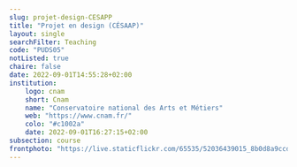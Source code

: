 ```yaml
---
slug: projet-design-CESAPP
title: "Projet en design (CÉSAAP)"
layout: single
searchFilter: Teaching
code: "PUDS05"
notListed: true
chaire: false
date: 2022-09-01T14:55:28+02:00
institution:
    logo: cnam
    short: Cnam
    name: "Conservatoire national des Arts et Métiers"
    web: "https://www.cnam.fr/"
    colo: "#c1002a"
    date: 2022-09-01T16:27:15+02:00
subsection: course
frontphoto: "https://live.staticflickr.com/65535/52036439015_8b0d8a9ccd.jpg"
---
```

